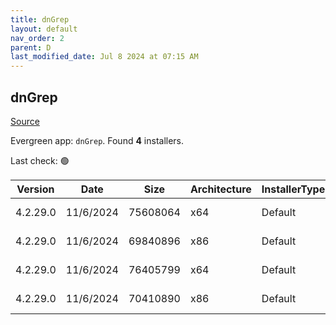 ```yaml
---
title: dnGrep
layout: default
nav_order: 2
parent: D
last_modified_date: Jul 8 2024 at 07:15 AM
---
```


## dnGrep

[Source](https://dngrep.github.io/)

Evergreen app: `dnGrep`. Found **4** installers.

Last check: 🟢

| Version  | Date      | Size     | Architecture | InstallerType | Type | URI                                                                                                                                                                          |
| -------- | --------- | -------- | ------------ | ------------- | ---- | ---------------------------------------------------------------------------------------------------------------------------------------------------------------------------- |
| 4.2.29.0 | 11/6/2024 | 75608064 | x64          | Default       | msi  | [https://github.com/dnGrep/dnGrep/releases/download/v4.2.29.0/dnGREP.4.2.29.x64.msi](https://github.com/dnGrep/dnGrep/releases/download/v4.2.29.0/dnGREP.4.2.29.x64.msi)     |
| 4.2.29.0 | 11/6/2024 | 69840896 | x86          | Default       | msi  | [https://github.com/dnGrep/dnGrep/releases/download/v4.2.29.0/dnGREP.4.2.29.x86.msi](https://github.com/dnGrep/dnGrep/releases/download/v4.2.29.0/dnGREP.4.2.29.x86.msi)     |
| 4.2.29.0 | 11/6/2024 | 76405799 | x64          | Default       | zip  | [https://github.com/dnGrep/dnGrep/releases/download/v4.2.29.0/dnGrep.4.2.29.0.x64.zip](https://github.com/dnGrep/dnGrep/releases/download/v4.2.29.0/dnGrep.4.2.29.0.x64.zip) |
| 4.2.29.0 | 11/6/2024 | 70410890 | x86          | Default       | zip  | [https://github.com/dnGrep/dnGrep/releases/download/v4.2.29.0/dnGrep.4.2.29.0.x86.zip](https://github.com/dnGrep/dnGrep/releases/download/v4.2.29.0/dnGrep.4.2.29.0.x86.zip) |
